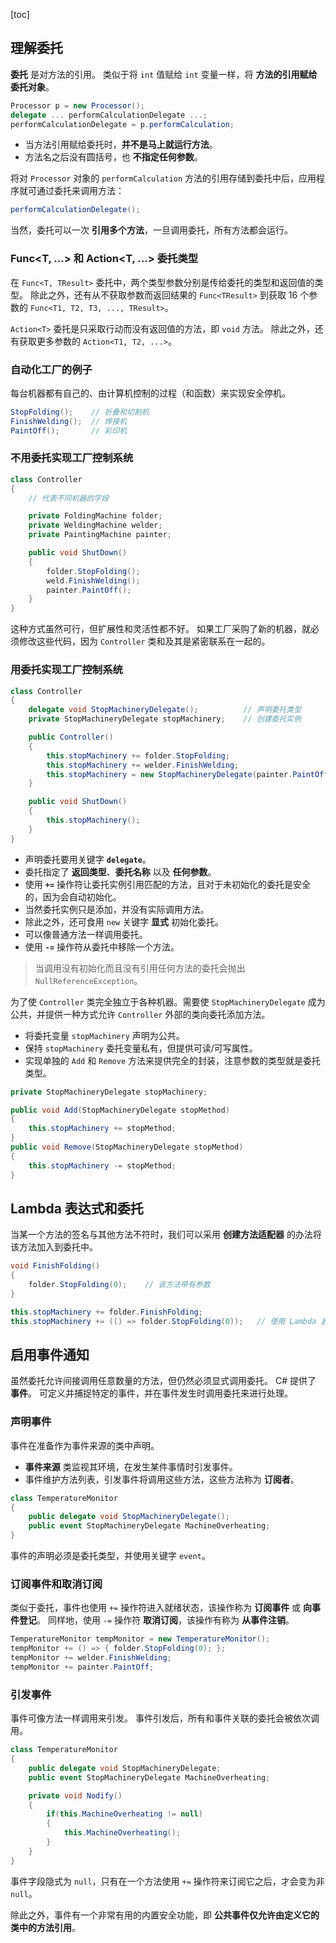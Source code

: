 [toc]

## 理解委托

**委托** 是对方法的引用。
类似于将 `int` 值赋给 `int` 变量一样，将 **方法的引用赋给委托对象**。

```csharp
Processor p = new Processor();
delegate ... performCalculationDelegate ...;
performCalculationDelegate = p.performCalculation;
```

- 当方法引用赋给委托时，**并不是马上就运行方法**。
- 方法名之后没有圆括号，也 **不指定任何参数**。

将对 `Processor` 对象的 `performCalculation` 方法的引用存储到委托中后，应用程序就可通过委托来调用方法：

```csharp
performCalculationDelegate();
```

当然，委托可以一次 **引用多个方法**，一旦调用委托，所有方法都会运行。

### Func<T, ...> 和 Action<T, ...> 委托类型

在 `Func<T, TResult>` 委托中，两个类型参数分别是传给委托的类型和返回值的类型。
除此之外，还有从不获取参数而返回结果的 `Func<TResult>` 到获取 16 个参数的 `Func<T1, T2, T3, ..., TResult>`。

`Action<T>` 委托是只采取行动而没有返回值的方法，即 `void` 方法。
除此之外，还有获取更多参数的 `Action<T1, T2, ...>`。

### 自动化工厂的例子

每台机器都有自己的、由计算机控制的过程（和函数）来实现安全停机。

```csharp
StopFolding();    // 折叠和切割机
FinishWelding();  // 焊接机
PaintOff();       // 彩印机
```

### 不用委托实现工厂控制系统

```csharp
class Controller
{
	// 代表不同机器的字段

	private FoldingMachine folder;
	private WeldingMachine welder;
	private PaintingMachine painter;

	public void ShutDown()
	{
		folder.StopFolding();
		weld.FinishWelding();
		painter.PaintOff();
	}
}
```

这种方式虽然可行，但扩展性和灵活性都不好。
如果工厂采购了新的机器，就必须修改这些代码，因为 `Controller` 类和及其是紧密联系在一起的。

### 用委托实现工厂控制系统

```csharp
class Controller
{
	delegate void StopMachineryDelegate();          // 声明委托类型
	private StopMachineryDelegate stopMachinery;    // 创建委托实例

	public Controller()
	{
		this.stopMachinery += folder.StopFolding;
		this.stopMachinery += welder.FinishWelding;
		this.stopMachinery = new StopMachineryDelegate(painter.PaintOff);
	}

	public void ShutDown()
	{
		this.stopMachinery();
	}
}
```

- 声明委托要用关键字 **`delegate`**。
- 委托指定了 **返回类型**、**委托名称** 以及 **任何参数**。
- 使用 **`+=`** 操作符让委托实例引用匹配的方法，且对于未初始化的委托是安全的，因为会自动初始化。
- 当然委托实例只是添加，并没有实际调用方法。
- 除此之外，还可食用 `new` 关键字 **显式** 初始化委托。
- 可以像普通方法一样调用委托。
- 使用 **`-=`** 操作符从委托中移除一个方法。

> 当调用没有初始化而且没有引用任何方法的委托会抛出 `NullReferenceException`。

为了使 `Controller` 类完全独立于各种机器。需要使 `StopMachineryDelegate` 成为公共，并提供一种方式允许 `Controller` 外部的类向委托添加方法。

- 将委托变量 `stopMachinery` 声明为公共。
- 保持 `stopMachinery` 委托变量私有，但提供可读/可写属性。
- 实现单独的 `Add` 和 `Remove` 方法来提供完全的封装，注意参数的类型就是委托类型。

```csharp
private StopMachineryDelegate stopMachinery;

public void Add(StopMachineryDelegate stopMethod)
{
	this.stopMachinery += stopMethod;
}
public void Remove(StopMachineryDelegate stopMethod)
{
	this.stopMachinery -= stopMethod;
}
```

## Lambda 表达式和委托

当某一个方法的签名与其他方法不符时，我们可以采用 **创建方法适配器** 的办法将该方法加入到委托中。

```csharp
void FinishFolding()
{
	folder.StopFolding(0);    // 该方法带有参数
}

this.stopMachinery += folder.FinishFolding;
this.stopMachinery += (() => folder.StopFolding(0));   // 使用 Lambda 表达式
```

## 启用事件通知

虽然委托允许间接调用任意数量的方法，但仍然必须显式调用委托。
C# 提供了 **事件**。
可定义并捕捉特定的事件，并在事件发生时调用委托来进行处理。

### 声明事件

事件在准备作为事件来源的类中声明。

- **事件来源** 类监视其环境，在发生某件事情时引发事件。
- 事件维护方法列表，引发事件将调用这些方法，这些方法称为 **订阅者**。

```csharp
class TemperatureMonitor
{
	public delegate void StopMachineryDelegate();
	public event StopMachineryDelegate MachineOverheating;
}
```

事件的声明必须是委托类型，并使用关键字 `event`。

### 订阅事件和取消订阅

类似于委托，事件也使用 `+=` 操作符进入就绪状态，该操作称为 **订阅事件** 或 **向事件登记**。
同样地，使用 `-=` 操作符 **取消订阅**，该操作有称为 **从事件注销**。

```csharp
TemperatureMonitor tempMonitor = new TemperatureMonitor();
tempMonitor += () => { folder.StopFolding(0); };
tempMonitor += welder.FinishWelding;
tempMonitor += painter.PaintOff;
```

### 引发事件

事件可像方法一样调用来引发。
事件引发后，所有和事件关联的委托会被依次调用。

```csharp
class TemperatureMonitor
{
	public delegate void StopMachineryDelegate;
	public event StopMachineryDelegate MachineOverheating;

	private void Nodify()
	{
		if(this.MachineOverheating != null)
		{
			this.MachineOverheating();
		}
	}
}
```

事件字段隐式为 `null`，只有在一个方法使用 `+=` 操作符来订阅它之后，才会变为非 `null`。

除此之外，事件有一个非常有用的内置安全功能，即 **公共事件仅允许由定义它的类中的方法引用**。
